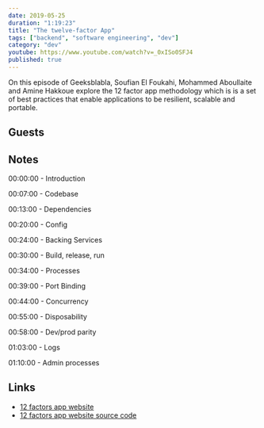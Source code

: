 ```yaml
---
date: 2019-05-25
duration: "1:19:23"
title: "The twelve-factor App"
tags: ["backend", "software engineering", "dev"]
category: "dev"
youtube: https://www.youtube.com/watch?v=_0xISo0SFJ4
published: true
---
```


On this episode of Geeksblabla, Soufian El Foukahi, Mohammed Aboullaite and Amine Hakkoue explore the 12 factor app methodology which is is a set of best practices that enable applications to be resilient, scalable and portable.

## Guests

## Notes

00:00:00 - Introduction

00:07:00 - Codebase

00:13:00 - Dependencies

00:20:00 - Config

00:24:00 - Backing Services

00:30:00 - Build, release, run

00:34:00 - Processes

00:39:00 - Port Binding

00:44:00 - Concurrency

00:55:00 - Disposability

00:58:00 - Dev/prod parity

01:03:00 - Logs

01:10:00 - Admin processes

## Links

- [12 factors app website](https://12factor.net/)
- [12 factors app website source code](https://github.com/heroku/12factor)
